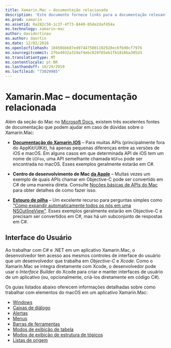 ```yaml
---
title: Xamarin.Mac – documentação relacionada
description: 'Este documento fornece links para a documentação relevante para desenvolvedores Xamarin.Mac: documentação do Xamarin.iOS, Mac Dev Center da Apple e vários guias que descrevem como criar interfaces do usuário com Xamarin.Mac.'
ms.prod: xamarin
ms.assetid: 0a282c58-1c37-4f73-8440-85de2daf454a
ms.technology: xamarin-mac
author: davidortinau
ms.author: daortin
ms.date: 12/02/2016
ms.openlocfilehash: 10450bbb87ed974475001102920ec6fb90cf7976
ms.sourcegitcommit: 2fbe4932a319af4ebc829f65eb1fb1816ba305d3
ms.translationtype: MT
ms.contentlocale: pt-BR
ms.lasthandoff: 10/29/2019
ms.locfileid: "73029985"
---
```

# <a name="xamarinmac-related-documentation"></a>Xamarin.Mac – documentação relacionada

Além da seção do Mac no [Microsoft Docs](~/mac/get-started/index.md), existem três excelentes fontes de documentação que podem ajudar em caso de dúvidas sobre o Xamarin.Mac:

- [**Documentação do Xamarin.IOS**](~/ios/get-started/index.md) – Para muitas APIs (principalmente fora do AppKit/UIKit), há apenas pequenas diferenças entre as versões de iOS e macOS. Em alguns casos em que determinada API de iOS tem um nome de `UIFoo`, uma API semelhante chamada `NSFoo` pode ser encontrada no macOS. Esses exemplos geralmente estarão em C#.

- **Centro de desenvolvimento de Mac [da Apple](https://developer.apple.com/devcenter/mac/)** – Muitas vezes um exemplo de quais APIs chamar em Objective-C pode ser convertido em C# de uma maneira direta. Consulte [Noções básicas de APIs do Mac](~/mac/app-fundamentals/mac-apis.md) para obter detalhes de como fazer isso.

- [**Estouro de pilha**](https://stackoverflow.com/) – Um excelente recurso para perguntas simples como ["Como expandir automaticamente todos os nós em uma NSOutlineView"](https://stackoverflow.com/questions/519751/nsoutlineview-auto-expand-all-nodes). Esses exemplos geralmente estarão em Objective-C e precisam ser convertidos em C#, mas há um subconjunto de respostas em C#.

## <a name="user-interface"></a>Interface do Usuário

Ao trabalhar com C# e .NET em um aplicativo Xamarin.Mac, o desenvolvedor tem acesso aos mesmos controles de interface do usuário que um desenvolvedor que trabalha em *Objective-C* e *Xcode*. Como o Xamarin.Mac se integra diretamente com Xcode, o desenvolvedor pode usar o _Interface Builder_ do Xcode para criar e manter interfaces de usuário de um aplicativo (ou, opcionalmente, criá-los diretamente em código C#).

Os guias listados abaixo oferecem informações detalhadas sobre como trabalhar com elementos do macOS em um aplicativo Xamarin.Mac:

- [Windows](~/mac/user-interface/window.md)
- [Caixas de diálogo](~/mac/user-interface/dialog.md)
- [Alertas](~/mac/user-interface/alert.md)
- [Menus](~/mac/user-interface/menu.md)
- [Barras de ferramentas](~/mac/user-interface/toolbar.md)
- [Modos de exibição de tabela](~/mac/user-interface/table-view.md)
- [Modos de exibição de estrutura de tópicos](~/mac/user-interface/outline-view.md)
- [Listas de origem](~/mac/user-interface/source-list.md)
